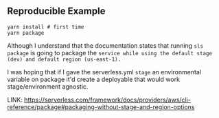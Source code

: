 ## Reproducible Example

```
yarn install # first time
yarn package
```

Although I understand that the documentation states that running `sls package` is going to package the `service while using the default stage (dev) and default region (us-east-1).`

I was hoping that if I gave the serverless.yml `stage` an environmental variable on package it'd create a deployable that would work stage/environment agnostic. 

LINK:
https://serverless.com/framework/docs/providers/aws/cli-reference/package#packaging-without-stage-and-region-options